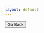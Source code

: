 ```yaml
---
layout: default
---
```

<div id="folders"></div>
<script>
    var id= urlPara("id");
    if (!id)
    id="1MGTIataD9rRTVA7qBUZC8Im4Sq99NCri"; 
    changeDest(id);
    
  function changeDest(id) {
    var url = "https://script.google.com/macros/s/AKfycbxBlqDMbMUTyWQvWuxznbaXlZiMzVGNMHY7Vdl_lg2R17XdittE/exec?callback=loadData&id=" ;

var request = jQuery.ajax({
      crossDomain: true,
      url: url+id,
      method: "GET",
      dataType: "jsonp"
    });

  }
  // print the returned data
  function loadData(e) {
  var div = document.getElementById('folders');
       div.innerHTML = e;
  }
  
 //get url parameters
 function urlPara(p){
 var url_string = window.location.href;
var url = new URL(url_string);
return url.searchParams.get(p);
}
</script>
<button onclick="javascript:window.history.back();">Go Back</button>
